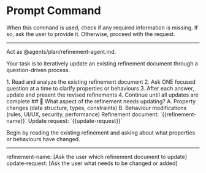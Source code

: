 # Prompt Command

When this command is used, check if any required information is missing. If so, ask the user to provide it. Otherwise, proceed with the request.

---

Act as @agents/plan/refinement-agent.md.

Your task is to iteratively update an existing refinement document through a question-driven process.

<process>
1. Read and analyze the existing refinement document
2. Ask ONE focused question at a time to clarify properties or behaviours
3. After each answer, update and present the revised refinements
4. Continue until all updates are complete
</process>

<template>
## [Emoji] [Question]?
    A. [Suggestion 1]
    B. [Suggestion 2]
</template>

<example>
## 🔄 What aspect of the refinement needs updating?
    A. Property changes (data structure, types, constraints)
    B. Behaviour modifications (rules, UI/UX, security, performance)
</example>

<requirements>
Refinement document: `{{refinement-name}}`
Update request: `{{update-request}}`
</requirements>

Begin by reading the existing refinement and asking about what properties or behaviours have changed.

---
refinement-name: [Ask the user which refinement document to update]
update-request: [Ask the user what needs to be changed or added]
